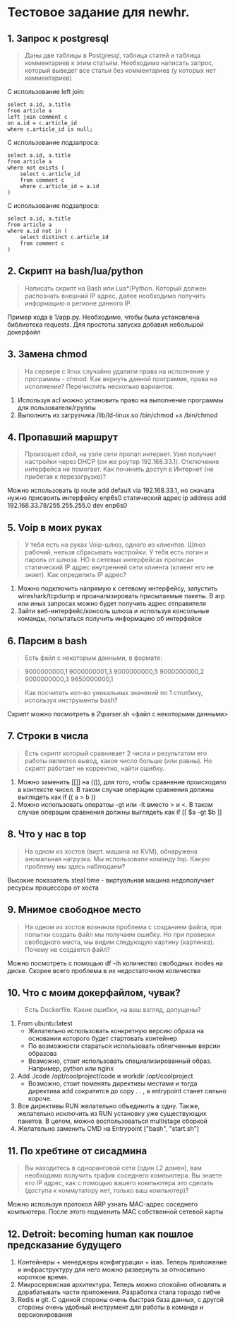 # Тестовое задание для newhr.

## 1. Запрос к postgresql
> Даны две таблицы в Postgresql, таблица статей и таблица комментариев к этим статьям. Необходимо написать запрос, который выведет все статьи без комментариев (у которых нет комментариев)

С использование left join:
```plpgsql
select a.id, a.title
from article a
left join comment c 
on a.id = c.article_id
where c.article_id is null;
```

С использование подзапроса:
```plpgsql
select a.id, a.title
from article a
where not exists (
    select c.article_id
    from comment c
    where c.article_id = a.id
)
```
С использование подзапроса:
```plpgsql
select a.id, a.title
from article a
where a.id not in (
    select distinct c.article_id
    from comment c
)
```

## 2. Скрипт на bash/lua/python
> Написать скрипт на Bash или Lua*/Python. Который должен распознать внешний IP адрес, далее необходимо получить информацию о регионе данного IP.

Пример кода в 1/app.py. Необходимо, чтобы была установлена библиотека requests. Для простоты запуска добавил небольшой докерфайл

## 3. Замена chmod
> На сервере с linux случайно удалили права на исполнение у программы - chmod. Как вернуть данной программе, права на исполнение? Перечислить несколько вариантов.

1. Используя acl можно установить право на выполнение программы для пользователя/группы
2. Выполнить из загрузчика /lib/ld-linux.so /bin/chmod +x /bin/chmod


## 4. Пропавший маршрут
>  Произошел сбой, на узле сети пропал интернет. Узел получает настройки через DHCP (он же роутер 192.168.33.1). Отключение интерфейса не помогает. Как починить доступ в Интернет (не прибегая к перезагрузке)?

Можно использовать ip route add default via 192.168.33.1, но сначала нужно присвоить интерфейсу enp6s0 статический адрес ip address add 192.168.33.78/255.255.255.0 dev enp6s0 

## 5. Voip в моих руках
> У тебя есть на руках Voip-шлюз, одного из клиентов. Шлюз рабочий, нельзя сбрасывать настройки. У тебя есть логин и пароль от шлюза. НО в сетевых интерфейсах прописан статический IP адрес внутренней сети клиента (клиент его не знает). Как определить IP адрес?

1. Можно подключить напрямую к сетевому интерфейсу, запустить wireshark/tcpdump и проанализировать присылаемые пакеты. В arp или иных запросах можно будет получить адрес отправителя
2. Зайти веб-интерфейс/консоль шлюза и используя консольные команды, попытаться получить информацию об интерфейсе

## 6. Парсим в bash
>Есть файл с некоторым данными, в формате:

>9000000000,1
>9000000001,3
>9000000000,5
>9000000000,2
>9000000000,3
>9650000000,1

>Как посчитать кол-во уникальных значений по 1 столбику, используя инструменты bash?

Скрипт можно посмотреть в 2\parser.sh <файл с некоторыми данными>

## 7. Строки в числа
> Есть скрипт который сравнивает 2 числа и результатом его работы является вывод, какое число больше (или равны). Но скрипт работает не корректно, найти ошибку.

1. Можно заменить [[]] на (()), для того, чтобы сравнение происходило в контексте чисел. В таком случае операции сравнения должны выглядеть как if (( a > b ))
2. Можно использовать оператоы -gt или -lt вместо > и <. В таком случае операции сравнения должны выглядеть как if [[ $a -gt $b ]]

## 8. Что у нас в top
> На одном из хостов (вирт. машина на KVM), обнаружена аномальная нагрузка. Мы использовали команду top. Какую проблему мы здесь наблюдаем?

Высокие показатель steal time - виртуальная машина недополучает ресурсы процессора от хоста

## 9. Мнимое свободное место
> На одном из хостов возникла проблема с созданием файла, при попытки создать файл мы получаем ошибку. Но при проверки свободного места, мы видим следующую картину (картинка). Почему не создается файл?

Можно посмотреть с помощью df -ih количество свободных inodes на диске. Скорее всего проблема в их недостаточном количестве

## 10. Что с моим докерфайлом, чувак?
> Есть Dockerfile. Какие ошибки, на ваш взгляд, допущены?

1. From ubuntu:latest
    - Желательно использовать конкретную версию образа на основании которого будет стартовать контейнер
    - По возможности стараться использовать облегченные версии образова
    - Возможно, стоит использовать специализированный образ. Например, python или nginx
2. Add ./code /opt/coolproject/code и workdir /opt/coolproject
    - Возможно, стоит поменять директивы местами и тогда директива add сократится до copy . . , а entrypoint станет сильно короче.
3. Все директивы RUN желательно объединить в одну. Также, желательно исключить из RUN установку уже существующих пакетов. В целом, можно воспользоваться multistage сборкой
4. Желательно заменить CMD на Entrypoint ["bash", "start.sh"]

## 11. По хребтине от сисадмина
> Вы находитесь в одноранговой сети (один L2 домен), вам необходимо получить трафик соседнего компьютера. Вы знаете его IP адрес, как с помощью вашего компьютера это сделать (доступа к коммутатору нет, только ваш компьютер)?

Можно используя протокол ARP узнать MAC-адрес соседнего компьютера. После этого подменить MAC собственной сетевой карты

## 12. Detroit: becoming human как пошлое предсказание будущего
1. Контейнеры + менеджеры конфигурации + iaas. Теперь приложение и инфраструктуру для него можно развернуть за относильно короткое время. 
2. Микросервисная архитектура. Теперь можно спокойно обновлять и дорабатывать части приложения. Разработка стала гораздо гибче
3. Redis и git. С однной стороны очень быстрая база данных, с другой стороны очень удобный инструмент для работы в команде и версионирования
